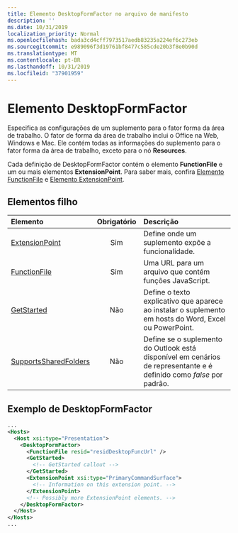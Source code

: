 ```yaml
---
title: Elemento DesktopFormFactor no arquivo de manifesto
description: ''
ms.date: 10/31/2019
localization_priority: Normal
ms.openlocfilehash: bada3cd4cff7973517aedb83235a224ef6c273eb
ms.sourcegitcommit: e989096f3d19761bf8477c585cde20b3f8e0b90d
ms.translationtype: MT
ms.contentlocale: pt-BR
ms.lasthandoff: 10/31/2019
ms.locfileid: "37901959"
---
```

# <a name="desktopformfactor-element"></a>Elemento DesktopFormFactor

Especifica as configurações de um suplemento para o fator forma da área de trabalho. O fator de forma da área de trabalho inclui o Office na Web, Windows e Mac. Ele contém todas as informações do suplemento para o fator forma da área de trabalho, exceto para o nó **Resources**.

Cada definição de DesktopFormFactor contém o elemento **FunctionFile** e um ou mais elementos **ExtensionPoint**. Para saber mais, confira [Elemento FunctionFile](functionfile.md) e [Elemento ExtensionPoint](extensionpoint.md).

## <a name="child-elements"></a>Elementos filho

| Elemento                               | Obrigatório | Descrição  |
|:--------------------------------------|:--------:|:-------------|
| [ExtensionPoint](extensionpoint.md)   | Sim      | Define onde um suplemento expõe a funcionalidade. |
| [FunctionFile](functionfile.md)       | Sim      | Uma URL para um arquivo que contém funções JavaScript.|
| [GetStarted](getstarted.md)           | Não       | Define o texto explicativo que aparece ao instalar o suplemento em hosts do Word, Excel ou PowerPoint. |
| [SupportsSharedFolders](supportssharedfolders.md) | Não | Define se o suplemento do Outlook está disponível em cenários de representante e é definido como *false* por padrão. |

## <a name="desktopformfactor-example"></a>Exemplo de DesktopFormFactor

```xml
...
<Hosts>
  <Host xsi:type="Presentation">
    <DesktopFormFactor>
      <FunctionFile resid="residDesktopFuncUrl" />
      <GetStarted>
        <!-- GetStarted callout -->
      </GetStarted>
      <ExtensionPoint xsi:type="PrimaryCommandSurface">
        <!-- Information on this extension point. -->
      </ExtensionPoint>
      <!-- Possibly more ExtensionPoint elements. -->
    </DesktopFormFactor>
  </Host>
</Hosts>
...
```
